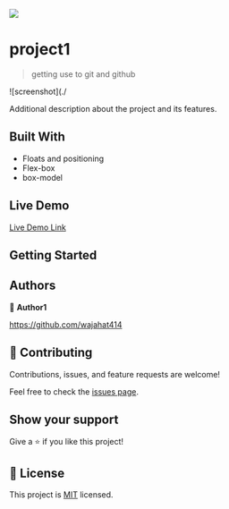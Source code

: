![](https://img.shields.io/badge/Microverse-blueviolet)

# project1

> getting use to git and github

![screenshot](./


Additional description about the project and its features.

## Built With

- Floats and positioning
- Flex-box
- box-model

## Live Demo

[Live Demo Link](https://livedemo.com)


## Getting Started




## Authors

👤 **Author1**


https://github.com/wajahat414

## 🤝 Contributing

Contributions, issues, and feature requests are welcome!

Feel free to check the [issues page](issues/).

## Show your support

Give a ⭐️ if you like this project!


## 📝 License

This project is [MIT](lic.url) licensed.